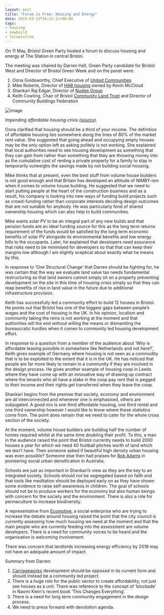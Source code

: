 ```yaml
---
layout: post
title: "Forum is Free: Housing and Energy"
date: 2015-03-12T16:21:11+00:00
tags:
- housing
- newbuild
- forumisfree
---
```


On 11 May, Bristol Green Party hosted a forum to discuss housing and energy at The Station in central Bristol.

The meeting was chaired by Darren Hall, Green Party candidate for Bristol West and Director of Bristol Green Week and on the panel were:

1. Oona Goldsworthy, Chief Executive of [United Communities][united-communities]
2. Mike Roberts, Director of [HAB housing][hab-housing] owned by Kevin McCloud
3. Shankari Raj Edgar, Director of [Nudge Group][nudge-group]
4. Keith Cowling, Chair of Bristol [Community Land Trust][community-land-trust] and Director of Community Buildings Federation

![image][new-build]

_Impending affordable housing crisis ([source][housing-crisis])._

Oona clarified that housing should be a third of your income. The definition of affordable housing lies somewhere along the lines of 80% of the market rent value. She suggested that going ahead and occupying empty houses may be the only option left as asking politely is not working. She explained that local authorities need to see housing development as something that they can gain from rather than something that they are throwing money into as the cumulative cost of renting a private property for a family to stay in temporarily outweighs the savings made by not building social housing.

Mike thinks that at present, even the best stuff from volume house builders is not good enough and that Britain has developed an attitude of NIMBY-ism when it comes to volume house building. He suggested that we need to start putting people at the heart of the construction business and as a result, his company is looking into new ways of funding build projects such as crowd-funding rather than corporate interests deciding design outcomes that are not suitable for anybody. He was particularly fond of shared ownership housing which can also help to build communities. 

Mike wants solar PV to be an integral part of any new builds and that pension funds are an ideal funding source for this as the long term returns requirement of the funds would be satisfied by the long term economic benefits of solar PV alongside its environmental benefits and low energy bills to the occupants. Later, he explained that developers need assurance that risks need to be minimised for developers so that that can keep their margins low although I am slightly sceptical about exactly what he means by this.

In response to ‘One Structural Change’ that Darren should be fighting for, he was certain that the way we evaluate land value tax needs fundamental restructuring so that land owners cannot simply sit on a property preventing development on the site in this time of housing crisis simply so that they can reap benefits of rise in land value in the future due to additional infrastructure provision.

Keith has successfully led a community effort to build 12 houses in Bristol. He points out that Bristol has one of the biggest gaps between people’s wages and the cost of housing in the UK. In his opinion, localism and community taking the reins is not working at the moment and that authorities will the end without willing the means or dismantling the bureaucratic hurdles when it comes to community led housing development effort. 

In response to a question from a member of the audience about ‘Why is affordable leasing possible in somewhere like Netherlands and not here?’, Keith gives example of Germany where housing is not seen as a commodity that is to be exploited to the extent that it is in the UK. He has noticed that people are far more likely to remain in a community if they are involved in the design process. He gives another example of housing coop in Leeds where they have come up with an innovative way of drawing up contract where the tenants who all have a stake in the coop pay rent that is pegged to their income and their rights get transferred when they leave the coop.

Shankari begins from the premise that society, economy and environment are all interconnected and whenever one is emphasised, others are subjugated. A good mix is one third affordable housing, one third rental and one third ownership however I would like to know where these statistics come from. The point does remain that we need to cater for the whole cross section of the society.

At the moment, volume house builders are building half the number of homes required whilst at the same time doubling their profit. To this, a man in the audience raised the point that Bristol currently needs to build 2000 houses a year for which we need 40 football pitches worth of land which we don’t have. Then someone asked if beautiful high density urban housing was even possible? Someone else then had praises for [Rob Adams][rob-adams] in pioneering social urban densification in Australia.

Schools are just as important in Shankari’s view as they are the key to an integrated society. Schools should not be segregated based on faith and that tools like meditation should be deployed early on as they have shown some evidence to raise self-awareness in children. The goal of schools should not be to produce workers for the economy but also human beings with concern for the society and the environment. There is also a role for permaculture to increase biodiversity.

A representative from [Ecomotive][ecomotive], a social enterprise who are trying to increase the debate around housing raised the point that the city council is currently assessing how much housing we need at the moment and that the main people who are currently feeding into the assessment are volume developers. There is a need for community voices to be heard and the organisation is welcoming involvement.

There was concern that landlords increasing energy efficiency by 2018 may not have an adequate amount of impact.

Summary from Darren:

1. [Carriageworks][carriageworks] development should be opposed in its current form and should instead be a community led project.
2. There is a huge role for the public sector to create affordability, not just see houses as a unit. There was reference to the concept of ‘blockade’ in Naomi Klein's recent book ‘This Changes Everything’.
3. There is a need for long term community engagement in the design process.
4. We need to press forward with devolution agenda.

[united-communities]: http://unitedcommunities.org.uk
[new-build]: /images/new_build.jpg
[hab-housing]: http://www.habhousing.co.uk
[nudge-group]: http://nudgegroup.com
[community-land-trust]: http://bristolclt.org.uk/
[housing-crisis]: http://www.architectsjournal.co.uk/pictures/636xAny/5/8/0/1309580_affordable_new_builds.jpg
[rob-adams]: http://en.wikipedia.org/wiki/Rob_Adams_(architect)
[ecomotive]: http://www.ecomotive.org
[carriageworks]: http://carriageworks.org.uk/proposals/fifth-capital-planning-application/making-an-objection/
